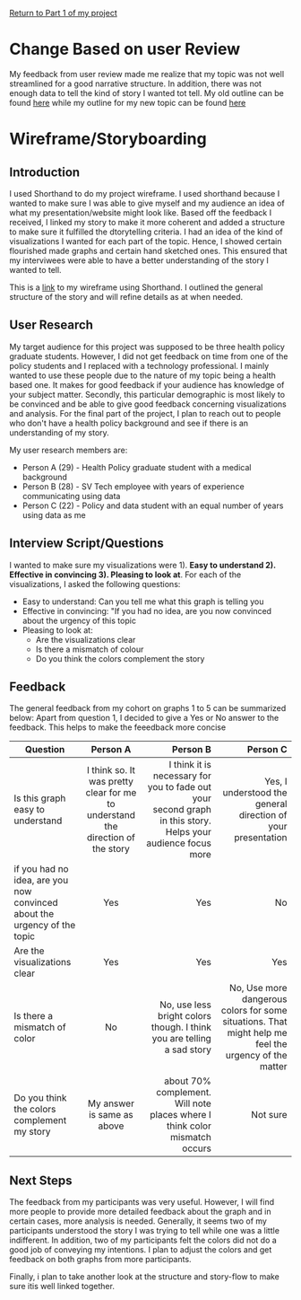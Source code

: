 [Return to Part 1 of my project](https://toorel.github.io/Toorese-Portfolio/finalprojectrejig)

#  Change Based on user Review

My feedback from user review made me realize that my topic was not well streamlined for a good narrative structure. In addition, there was not enough data to tell the kind of story I wanted tot tell. My old outline can be found [here](https://toorel.github.io/Toorese-Portfolio/finalprojectone) while my outline for my new topic can be found [here](https://toorel.github.io/Toorese-Portfolio/finalprojectrejig)

# Wireframe/Storyboarding

## Introduction

I used Shorthand to do my project wireframe. I used shorthand because I wanted to make sure I was able to give myself and my audience an idea of what my presentation/website might look like. Based off the feedback I received, I linked my story to make it more coherent and added a structure to make sure it fulfilled the dtorytelling criteria. I had an idea of the kind of visualizations I wanted for each part of the topic. Hence, I showed certain flourished made graphs and certain hand sketched ones. This ensured that my interviwees were able to have a better understanding of the story I wanted to tell.

This is a [link](https://preview.shorthand.com/aoI6fuTFkbjms82c) to my wireframe using Shorthand. I outlined the general structure of the story and will refine details as at when needed.

## User Research

My target audience for this project was supposed to be three health policy graduate students. However, I did not get feedback on time from one of the policy students and I replaced with a technology professional. I mainly wanted to use these people due to the nature of my topic being a health based one. It makes for good feedback if your audience has knowledge of your subject matter. Secondly, this particular demographic is most likely to be convinced and be able to give good feedback concerning visualizations and analysis. For the final part of the project, I plan to reach out to people who don't have a health policy background and see if there is an understanding of my story.

My user research members are:
- Person A (29) - Health Policy graduate student with a medical background
- Person B (28) - SV Tech employee with years of experience communicating using data
- Person C (22) - Policy and data student with an equal number of years using data as me

## Interview Script/Questions
I wanted to make sure my visualizations were 1). **Easy to understand 2). Effective in convincing 3). Pleasing to look at**. For each of the visualizations, I asked the following questions:
- Easy to understand: Can you tell me what this graph is telling you
- Effective in convincing: "If you had no idea, are you now convinced about the urgency of this topic
- Pleasing to look at: 
    - Are the visualizations clear
    - Is there a mismatch of colour
    - Do you think the colors complement the story
 
## Feedback
The general feedback from my cohort on graphs 1 to 5 can be summarized below:
Apart from question 1, I decided to give a Yes or No answer to the feedback. This helps to make the feeedback more concise

| Question                        | Person A      | Person B        |   Person C                                                    |
| --------------------------------|:-------------:| ---------------:|--------------------------------------------------------------:|
| Is this graph easy to understand |I think so. It was pretty clear for me to <br> understand the direction of the story | I think it is necessary for you to fade out your<br> second graph in this story. Helps your audience focus more|Yes, I understood the general direction of your presentation|
| if you had no idea, are you <br> now convinced about the <br> urgency of the topic | Yes | Yes | No |                          
| Are the visualizations clear | Yes  |  Yes | Yes |
| Is there a mismatch of color|No | No, use less bright colors though. I think you are telling a sad story| No, Use more dangerous colors for some situations. That might help me feel the urgency of the matter|
|Do you think the colors complement my story| My answer is same as above | about 70% complement. Will note places where I think color mismatch occurs | Not sure|

## Next Steps
The feedback from my participants was very useful. However, I will find more people to provide more detailed feedback about the graph and in certain cases, more analysis is needed. Generally, it seems two of my participants understood the story I was trying to tell while one was a little indifferent. In addition, two of my participants felt the colors did not do a good job of conveying my intentions. I plan to adjust the colors and get feedback on both graphs from more participants.

Finally, i plan to take another look at the structure and story-flow to make sure itis well linked together.
